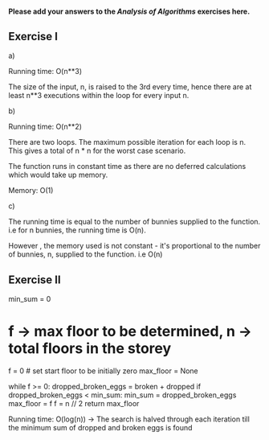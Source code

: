 #### Please add your answers to the ***Analysis of  Algorithms*** exercises here.

## Exercise I

a)

Running time: O(n**3)

The size of the input, n, is raised to the 3rd every time, hence there are at
least n**3 executions within the loop for every input n.


b)

Running time: O(n**2)

There are two loops. The maximum possible iteration for each loop is n.
This gives a total of n * n for the worst case scenario.

The function runs in constant time as there are no deferred calculations which
would take up memory.

Memory: O(1)


c)

The running time is equal to the number of bunnies supplied to the function.
i.e for n bunnies, the running time is O(n).

However , the memory used is not constant - it's proportional to the number of
bunnies, n, supplied to the function. i.e O(n)

## Exercise II

min_sum = 0
# f -> max floor to be determined, n -> total floors in the storey
f = 0 # set start floor to be initially zero
max_floor = None

while f >= 0:
    dropped_broken_eggs = broken + dropped
    if dropped_broken_eggs < min_sum:
        min_sum = dropped_broken_eggs
        max_floor = f
    f = n // 2 
return max_floor

Running time: O(log(n))
-> The search is halved through each iteration till the minimum sum of dropped
and broken eggs is found
